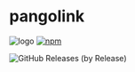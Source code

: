 # pangolink

![logo](logo.png?raw=true)
[![npm](https://img.shields.io/npm/v/truffle.svg)](https://www.npmjs.com/package/truffle)

![GitHub Releases (by Release)](https://img.shields.io/github/downloads/BIGPango/pangolink/v1.2/total?color=blue&logo=github&logoColor=%23182B71&style=social)
